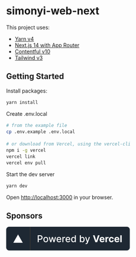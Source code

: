 # simonyi-web-next

This project uses:

- [Yarn v4](https://yarnpkg.com/getting-started/install)
- [Next.js 14 with App Router](https://nextjs.org/docs/app)
- [Contentful v10](https://github.com/contentful/contentful.js)
- [Tailwind v3](https://tailwindcss.com/)

## Getting Started

Install packages:

```bash
yarn install
```

Create .env.local

```bash
# from the example file
cp .env.example .env.local

# or download from Vercel, using the vercel-cli
npm i -g vercel
vercel link
vercel env pull
```

Start the dev server

```bash
yarn dev
```

Open [http://localhost:3000](http://localhost:3000) in your browser.

## Sponsors

[![Powered by Vercel](public/vercel.svg "Powered by Vercel")](https://vercel.com?utm_source=kir-dev&utm_campaign=oss)

